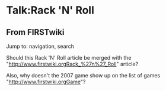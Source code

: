 # Talk:Rack 'N' Roll

## From FIRSTwiki

Jump to: navigation, search

Should this Rack 'N' Roll article be merged with the "<http://www.firstwiki.orgRack_%27n%27_Roll>" article?

Also, why doesn't the 2007 game show up on the list of games "<http://www.firstwiki.orgGame>"?
